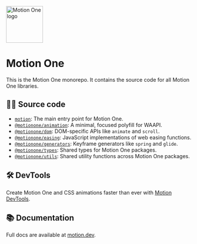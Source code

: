 <img width="100" height="100" alt="Motion One logo" src="https://user-images.githubusercontent.com/7850794/164965523-3eced4c4-6020-467e-acde-f11b7900ad62.png" />

# Motion One

This is the Motion One monorepo. It contains the source code for all Motion One libraries.

## 🕵️‍♂️ Source code

- [`motion`](https://github.com/motiondivision/motionone/tree/main/packages/motion): The main entry point for Motion One.
- [`@motionone/animation`](https://github.com/motiondivision/motionone/tree/main/packages/animation): A minimal, focused polyfill for WAAPI.
- [`@motionone/dom`](https://github.com/motiondivision/motionone/tree/main/packages/dom): DOM-specific APIs like `animate` and `scroll`.
- [`@motionone/easing`](https://github.com/motiondivision/motionone/tree/main/packages/easing): JavaScript implementations of web easing functions.
- [`@motionone/generators`](https://github.com/motiondivision/motionone/tree/main/packages/generators): Keyframe generators like `spring` and `glide`.
- [`@motionone/types`](https://github.com/motiondivision/motionone/tree/main/packages/types): Shared types for Motion One packages.
- [`@motionone/utils`](https://github.com/motiondivision/motionone/tree/main/packages/utils): Shared utility functions across Motion One packages.

## 🛠 DevTools

Create Motion One and CSS animations faster than ever with [Motion DevTools](https://motion.dev/tools).

## 📚 Documentation

Full docs are available at [motion.dev](https://motion.dev).
